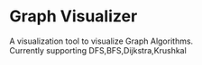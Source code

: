 # Graph Visualizer
A visualization tool to visualize Graph Algorithms.<br/>
Currently supporting DFS,BFS,Dijkstra,Krushkal
